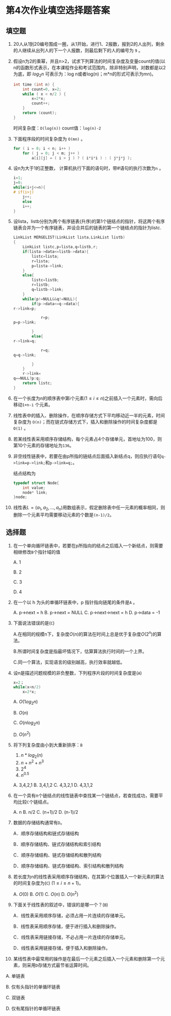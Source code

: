 # 第4次作业填空选择题答案

## 填空题

1. 20人从1到20编号围成一圈，从1开始，进行1、2报数，报到2的人出列，剩余的人继续从出列人的下一个人报数，则最后剩下的人的编号为 `9` 。

2. 假设n为2的乘幂，并且n>2，试求下列算法的时间复杂度及变量count的值(以n的函数形式表示，在本课程作业和考试范围内，除非特别声明，对数都是以2为底，即 $log_2n$ 可表示为：log n或者log(n)；m*n的形式可表示为mn)。

    ```C
    int time (int n) {
        int count=0, x=2;
        while ( x < n/2 ) {
            x=2*x;
            count++;
        }
        return (count);
    }
    ```
    时间复杂度：`O(log(n))`  count值：`log(n)-2`

3. 下面程序段的时间复杂度为 `O(mn)` 。

    ```C
    for ( i = 0; i < n; i++ )
        for ( j = 0; j < m; j++ )
            a[i][j] = ( i > j ) ? ( i*i*i ) : ( j*j*j );
    ```

4. 设n为大于1的正整数， 计算机执行下面的语句时，带#语句的执行次数为`n` 。

    ```C
    i=1;
    j=0;
    while(i+j<=n){
    # if(i>j)
        j++;
        else
        i++;
    }
    ```

5. 设lista，listb分别为两个有序链表(升序)的第1个链结点的指针，将这两个有序链表合并为一个有序链表，并设合并后的链表的第一个链结点的指针为listc.

    ```C
    LinkList MERGELIST(LinkList lista,LinkList listb)
    {
        LinkList listc,p=lista,q=listb,r;
        if(lista->data<=listb->data){
            listc=lista;
            r=lista;
            p=lista->link;
        }
        else{
            listc=listb;
            r=listb;
            q=listb->link;
        }
        while(p!=NULL&&q!=NULL){
            if(p->data<=q->data){
    r->link=p;

                r=p;
    p=p->link;

            }
            else{
    r->link=q;

                r=q;
    q=q->link;

            }
        }
        r->link=
    q==NULL?p:q;
        return listc;
    }
    ```

6. 在一个长度为n的顺序表中第i个元素$(1 \le i \le n)$之前插入一个元素时，需向后移动`1+n-i` 个元素。

7. 线性表中的插入、删除操作，在顺序存储方式下平均移动近一半的元素，时间复杂度为 `O(n)`；而在链式存储方式下，插入和删除操作的时间复杂度都是`O(1)` 。

8. 若某线性表采用顺序存储结构，每个元素占4个存储单元，首地址为100，则第10个元素的存储地址为`136`。

9. 非空线性链表中，若要在由p所指的链结点后面插入新结点q，则应执行语句`q->link=p->link;`和`p->link=q;`。

    结点结构为
    ```C
    typedef struct Node{
        int value;
        node* link;
    }node;
    ```
10. 线性表$L=(a_1,a_2,\dots,a_n)$用数组表示，假定删除表中任一元素的概率相同，则删除一个元素平均需要移动元素的个数是`(n-1)/2`。

## 选择题

1. 在一个单向循环链表中，若要在p所指向的结点之后插入一个新结点，则需要相继修改`B`个指针域的值

    A. 1

    B. 2

    C. 3

    D. 4

2. 在一个以 h 为头的单循环链表中，p 指针指向链尾的条件是`A` 。

    A. p->next = h  B. p->next = NULL   C. p->next->next = h    D. p->data = -1

3. 下面说法错误的是(`C`)

    A.在相同的规模n下，复杂度$O(n)$的算法在时间上总是优于复杂度$O(2^n)$的算法。

    B.所谓时间复杂度是指最坏情况下，估算算法执行时间的一个上界。

    C.同一个算法，实现语言的级别越高，执行效率就越低。

4. 设n是描述问题规模的非负整数，下列程序片段的时间复杂度是(`A`)

    ```C
    x=2；
    while(x<n/2)
        x=2*x;
    ```
    A. $O(1og_2n)$

    B. $O(n)$

    C. $O(nlog_2n)$

    D. $O(n^2)$

5. 将下列复杂度由小到大重新排序：`B`
    1. $n*log_2(n)$
    2. $n+n^2+n^3$
    3. $2^4$
    4. $n^{0.5}$

    A. 3,4,2,1   B. 3,4,1,2   C. 4,3,2,1   D. 4,3,1,2

6. 在一个具有n个链结点的线性链表中查找某一个链结点，若查找成功，需要平均比较`C`个链结点。

    A. n    B. n/2    C. (n+1)/2    D. (n-1)/2

7. 数据的存储结构通常有`D`。

    A．顺序存储结构和链式存储结构

    B．顺序存储结构、链式存储结构和索引结构

    C．顺序存储结构、链式存储结构和散列结构

    D．顺序存储结构、链式存储结构、索引结构和散列结构

8. 若长度为n的线性表采用顺序存储结构，在其第i个位置插入一个新元素的算法的时间复杂度为(`C`) $(1 \le i \le n+1)$。

    A. $O(0)$   B. $O(1)$   C. $O(n)$   D. $O(n^2)$

9. 下面关于线性表的叙述中，错误的是哪一个？(`B`)

    A．线性表采用顺序存储，必须占用一片连续的存储单元。

    B．线性表采用顺序存储，便于进行插入和删除操作。

    C．线性表采用链接存储，不必占用一片连续的存储单元。

    D．线性表采用链接存储，便于插入和删除操作。

10. 某线性表中最常用的操作是在最后一个元素之后插入一个元素和删除第一个元素，则采用`D`存储方式最节省运算时间。

   A. 单链表

   B. 仅有头指针的单循环链表

   C. 双链表

   D. 仅有尾指针的单循环链表
